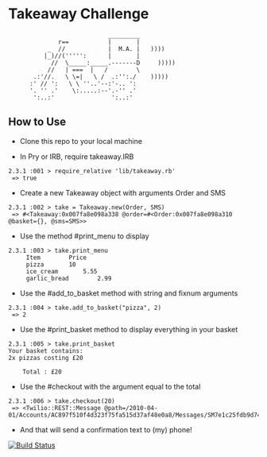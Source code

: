Takeaway Challenge
==================
```
                            _________
              r==           |       |
           _  //            |  M.A. |   ))))
          |_)//(''''':      |       |
            //  \_____:_____.-------D     )))))
           //   | ===  |   /        \
       .:'//.   \ \=|   \ /  .:'':./    )))))
      :' // ':   \ \ ''..'--:'-.. ':
      '. '' .'    \:.....:--'.-'' .'
       ':..:'                ':..:'

 ```

How to Use
-------

* Clone this repo to your local machine

* In Pry or IRB, require takeaway.IRB
```
2.3.1 :001 > require_relative 'lib/takeaway.rb'
 => true
 ```
* Create a new Takeaway object with arguments Order and SMS
```
2.3.1 :002 > take = Takeaway.new(Order, SMS)
 => #<Takeaway:0x007fa8e098a338 @order=#<Order:0x007fa8e098a310 @basket={}, @sms=SMS>>
```
* Use the method #print_menu to display
```
2.3.1 :003 > take.print_menu
	 Item 		 Price
	 pizza 		 10
	 ice_cream 		 5.55
	 garlic_bread 		 2.99
```
* Use the #add_to_basket method with string and fixnum arguments
```
2.3.1 :004 > take.add_to_basket("pizza", 2)
 => 2
```
* Use the #print_basket method to display everything in your basket
```
2.3.1 :005 > take.print_basket
Your basket contains:
2x pizzas costing £20

	Total : £20
```
* Use the #checkout with the argument equal to the total
```
2.3.1 :006 > take.checkout(20)
 => <Twilio::REST::Message @path=/2010-04-01/Accounts/AC897f510f4d323f75fa515d37af48e0a8/Messages/SM7e1c25fdb9d741d49ab7efc6498600c3>
 ```
 * And that will send a confirmation text to (my) phone!

[![Build Status](https://travis-ci.org/GeorgeSeeger/takeaway-challenge.svg?branch=master)](https://travis-ci.org/GeorgeSeeger/takeaway-challenge)
